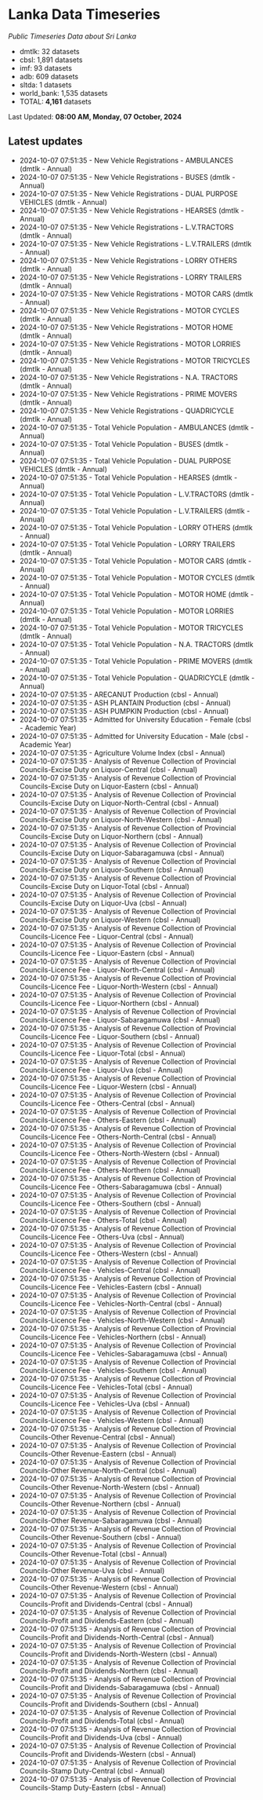 # Lanka Data Timeseries
*Public Timeseries Data about Sri Lanka*

* dmtlk: 32 datasets
* cbsl: 1,891 datasets
* imf: 93 datasets
* adb: 609 datasets
* sltda: 1 datasets
* world_bank: 1,535 datasets
* TOTAL: **4,161** datasets

Last Updated: **08:00 AM, Monday, 07 October, 2024**

## Latest updates

* 2024-10-07 07:51:35 - New Vehicle Registrations - AMBULANCES (dmtlk - Annual)
* 2024-10-07 07:51:35 - New Vehicle Registrations - BUSES (dmtlk - Annual)
* 2024-10-07 07:51:35 - New Vehicle Registrations - DUAL PURPOSE VEHICLES (dmtlk - Annual)
* 2024-10-07 07:51:35 - New Vehicle Registrations - HEARSES (dmtlk - Annual)
* 2024-10-07 07:51:35 - New Vehicle Registrations - L.V.TRACTORS (dmtlk - Annual)
* 2024-10-07 07:51:35 - New Vehicle Registrations - L.V.TRAILERS (dmtlk - Annual)
* 2024-10-07 07:51:35 - New Vehicle Registrations - LORRY OTHERS (dmtlk - Annual)
* 2024-10-07 07:51:35 - New Vehicle Registrations - LORRY TRAILERS (dmtlk - Annual)
* 2024-10-07 07:51:35 - New Vehicle Registrations - MOTOR CARS (dmtlk - Annual)
* 2024-10-07 07:51:35 - New Vehicle Registrations - MOTOR CYCLES (dmtlk - Annual)
* 2024-10-07 07:51:35 - New Vehicle Registrations - MOTOR HOME (dmtlk - Annual)
* 2024-10-07 07:51:35 - New Vehicle Registrations - MOTOR LORRIES (dmtlk - Annual)
* 2024-10-07 07:51:35 - New Vehicle Registrations - MOTOR TRICYCLES (dmtlk - Annual)
* 2024-10-07 07:51:35 - New Vehicle Registrations - N.A. TRACTORS (dmtlk - Annual)
* 2024-10-07 07:51:35 - New Vehicle Registrations - PRIME MOVERS (dmtlk - Annual)
* 2024-10-07 07:51:35 - New Vehicle Registrations - QUADRICYCLE (dmtlk - Annual)
* 2024-10-07 07:51:35 - Total Vehicle Population - AMBULANCES (dmtlk - Annual)
* 2024-10-07 07:51:35 - Total Vehicle Population - BUSES (dmtlk - Annual)
* 2024-10-07 07:51:35 - Total Vehicle Population - DUAL PURPOSE VEHICLES (dmtlk - Annual)
* 2024-10-07 07:51:35 - Total Vehicle Population - HEARSES (dmtlk - Annual)
* 2024-10-07 07:51:35 - Total Vehicle Population - L.V.TRACTORS (dmtlk - Annual)
* 2024-10-07 07:51:35 - Total Vehicle Population - L.V.TRAILERS (dmtlk - Annual)
* 2024-10-07 07:51:35 - Total Vehicle Population - LORRY OTHERS (dmtlk - Annual)
* 2024-10-07 07:51:35 - Total Vehicle Population - LORRY TRAILERS (dmtlk - Annual)
* 2024-10-07 07:51:35 - Total Vehicle Population - MOTOR CARS (dmtlk - Annual)
* 2024-10-07 07:51:35 - Total Vehicle Population - MOTOR CYCLES (dmtlk - Annual)
* 2024-10-07 07:51:35 - Total Vehicle Population - MOTOR HOME (dmtlk - Annual)
* 2024-10-07 07:51:35 - Total Vehicle Population - MOTOR LORRIES (dmtlk - Annual)
* 2024-10-07 07:51:35 - Total Vehicle Population - MOTOR TRICYCLES (dmtlk - Annual)
* 2024-10-07 07:51:35 - Total Vehicle Population - N.A. TRACTORS (dmtlk - Annual)
* 2024-10-07 07:51:35 - Total Vehicle Population - PRIME MOVERS (dmtlk - Annual)
* 2024-10-07 07:51:35 - Total Vehicle Population - QUADRICYCLE (dmtlk - Annual)
* 2024-10-07 07:51:35 - ARECANUT Production (cbsl - Annual)
* 2024-10-07 07:51:35 - ASH PLANTAIN Production (cbsl - Annual)
* 2024-10-07 07:51:35 - ASH PUMPKIN Production (cbsl - Annual)
* 2024-10-07 07:51:35 - Admitted for University Education - Female (cbsl - Academic Year)
* 2024-10-07 07:51:35 - Admitted for University Education - Male (cbsl - Academic Year)
* 2024-10-07 07:51:35 - Agriculture Volume Index (cbsl - Annual)
* 2024-10-07 07:51:35 - Analysis of Revenue Collection of Provincial Councils-Excise Duty on Liquor-Central (cbsl - Annual)
* 2024-10-07 07:51:35 - Analysis of Revenue Collection of Provincial Councils-Excise Duty on Liquor-Eastern (cbsl - Annual)
* 2024-10-07 07:51:35 - Analysis of Revenue Collection of Provincial Councils-Excise Duty on Liquor-North-Central (cbsl - Annual)
* 2024-10-07 07:51:35 - Analysis of Revenue Collection of Provincial Councils-Excise Duty on Liquor-North-Western (cbsl - Annual)
* 2024-10-07 07:51:35 - Analysis of Revenue Collection of Provincial Councils-Excise Duty on Liquor-Northern (cbsl - Annual)
* 2024-10-07 07:51:35 - Analysis of Revenue Collection of Provincial Councils-Excise Duty on Liquor-Sabaragamuwa (cbsl - Annual)
* 2024-10-07 07:51:35 - Analysis of Revenue Collection of Provincial Councils-Excise Duty on Liquor-Southern (cbsl - Annual)
* 2024-10-07 07:51:35 - Analysis of Revenue Collection of Provincial Councils-Excise Duty on Liquor-Total (cbsl - Annual)
* 2024-10-07 07:51:35 - Analysis of Revenue Collection of Provincial Councils-Excise Duty on Liquor-Uva (cbsl - Annual)
* 2024-10-07 07:51:35 - Analysis of Revenue Collection of Provincial Councils-Excise Duty on Liquor-Western (cbsl - Annual)
* 2024-10-07 07:51:35 - Analysis of Revenue Collection of Provincial Councils-Licence Fee - Liquor-Central (cbsl - Annual)
* 2024-10-07 07:51:35 - Analysis of Revenue Collection of Provincial Councils-Licence Fee - Liquor-Eastern (cbsl - Annual)
* 2024-10-07 07:51:35 - Analysis of Revenue Collection of Provincial Councils-Licence Fee - Liquor-North-Central (cbsl - Annual)
* 2024-10-07 07:51:35 - Analysis of Revenue Collection of Provincial Councils-Licence Fee - Liquor-North-Western (cbsl - Annual)
* 2024-10-07 07:51:35 - Analysis of Revenue Collection of Provincial Councils-Licence Fee - Liquor-Northern (cbsl - Annual)
* 2024-10-07 07:51:35 - Analysis of Revenue Collection of Provincial Councils-Licence Fee - Liquor-Sabaragamuwa (cbsl - Annual)
* 2024-10-07 07:51:35 - Analysis of Revenue Collection of Provincial Councils-Licence Fee - Liquor-Southern (cbsl - Annual)
* 2024-10-07 07:51:35 - Analysis of Revenue Collection of Provincial Councils-Licence Fee - Liquor-Total (cbsl - Annual)
* 2024-10-07 07:51:35 - Analysis of Revenue Collection of Provincial Councils-Licence Fee - Liquor-Uva (cbsl - Annual)
* 2024-10-07 07:51:35 - Analysis of Revenue Collection of Provincial Councils-Licence Fee - Liquor-Western (cbsl - Annual)
* 2024-10-07 07:51:35 - Analysis of Revenue Collection of Provincial Councils-Licence Fee - Others-Central (cbsl - Annual)
* 2024-10-07 07:51:35 - Analysis of Revenue Collection of Provincial Councils-Licence Fee - Others-Eastern (cbsl - Annual)
* 2024-10-07 07:51:35 - Analysis of Revenue Collection of Provincial Councils-Licence Fee - Others-North-Central (cbsl - Annual)
* 2024-10-07 07:51:35 - Analysis of Revenue Collection of Provincial Councils-Licence Fee - Others-North-Western (cbsl - Annual)
* 2024-10-07 07:51:35 - Analysis of Revenue Collection of Provincial Councils-Licence Fee - Others-Northern (cbsl - Annual)
* 2024-10-07 07:51:35 - Analysis of Revenue Collection of Provincial Councils-Licence Fee - Others-Sabaragamuwa (cbsl - Annual)
* 2024-10-07 07:51:35 - Analysis of Revenue Collection of Provincial Councils-Licence Fee - Others-Southern (cbsl - Annual)
* 2024-10-07 07:51:35 - Analysis of Revenue Collection of Provincial Councils-Licence Fee - Others-Total (cbsl - Annual)
* 2024-10-07 07:51:35 - Analysis of Revenue Collection of Provincial Councils-Licence Fee - Others-Uva (cbsl - Annual)
* 2024-10-07 07:51:35 - Analysis of Revenue Collection of Provincial Councils-Licence Fee - Others-Western (cbsl - Annual)
* 2024-10-07 07:51:35 - Analysis of Revenue Collection of Provincial Councils-Licence Fee - Vehicles-Central (cbsl - Annual)
* 2024-10-07 07:51:35 - Analysis of Revenue Collection of Provincial Councils-Licence Fee - Vehicles-Eastern (cbsl - Annual)
* 2024-10-07 07:51:35 - Analysis of Revenue Collection of Provincial Councils-Licence Fee - Vehicles-North-Central (cbsl - Annual)
* 2024-10-07 07:51:35 - Analysis of Revenue Collection of Provincial Councils-Licence Fee - Vehicles-North-Western (cbsl - Annual)
* 2024-10-07 07:51:35 - Analysis of Revenue Collection of Provincial Councils-Licence Fee - Vehicles-Northern (cbsl - Annual)
* 2024-10-07 07:51:35 - Analysis of Revenue Collection of Provincial Councils-Licence Fee - Vehicles-Sabaragamuwa (cbsl - Annual)
* 2024-10-07 07:51:35 - Analysis of Revenue Collection of Provincial Councils-Licence Fee - Vehicles-Southern (cbsl - Annual)
* 2024-10-07 07:51:35 - Analysis of Revenue Collection of Provincial Councils-Licence Fee - Vehicles-Total (cbsl - Annual)
* 2024-10-07 07:51:35 - Analysis of Revenue Collection of Provincial Councils-Licence Fee - Vehicles-Uva (cbsl - Annual)
* 2024-10-07 07:51:35 - Analysis of Revenue Collection of Provincial Councils-Licence Fee - Vehicles-Western (cbsl - Annual)
* 2024-10-07 07:51:35 - Analysis of Revenue Collection of Provincial Councils-Other Revenue-Central (cbsl - Annual)
* 2024-10-07 07:51:35 - Analysis of Revenue Collection of Provincial Councils-Other Revenue-Eastern (cbsl - Annual)
* 2024-10-07 07:51:35 - Analysis of Revenue Collection of Provincial Councils-Other Revenue-North-Central (cbsl - Annual)
* 2024-10-07 07:51:35 - Analysis of Revenue Collection of Provincial Councils-Other Revenue-North-Western (cbsl - Annual)
* 2024-10-07 07:51:35 - Analysis of Revenue Collection of Provincial Councils-Other Revenue-Northern (cbsl - Annual)
* 2024-10-07 07:51:35 - Analysis of Revenue Collection of Provincial Councils-Other Revenue-Sabaragamuwa (cbsl - Annual)
* 2024-10-07 07:51:35 - Analysis of Revenue Collection of Provincial Councils-Other Revenue-Southern (cbsl - Annual)
* 2024-10-07 07:51:35 - Analysis of Revenue Collection of Provincial Councils-Other Revenue-Total (cbsl - Annual)
* 2024-10-07 07:51:35 - Analysis of Revenue Collection of Provincial Councils-Other Revenue-Uva (cbsl - Annual)
* 2024-10-07 07:51:35 - Analysis of Revenue Collection of Provincial Councils-Other Revenue-Western (cbsl - Annual)
* 2024-10-07 07:51:35 - Analysis of Revenue Collection of Provincial Councils-Profit and Dividends-Central (cbsl - Annual)
* 2024-10-07 07:51:35 - Analysis of Revenue Collection of Provincial Councils-Profit and Dividends-Eastern (cbsl - Annual)
* 2024-10-07 07:51:35 - Analysis of Revenue Collection of Provincial Councils-Profit and Dividends-North-Central (cbsl - Annual)
* 2024-10-07 07:51:35 - Analysis of Revenue Collection of Provincial Councils-Profit and Dividends-North-Western (cbsl - Annual)
* 2024-10-07 07:51:35 - Analysis of Revenue Collection of Provincial Councils-Profit and Dividends-Northern (cbsl - Annual)
* 2024-10-07 07:51:35 - Analysis of Revenue Collection of Provincial Councils-Profit and Dividends-Sabaragamuwa (cbsl - Annual)
* 2024-10-07 07:51:35 - Analysis of Revenue Collection of Provincial Councils-Profit and Dividends-Southern (cbsl - Annual)
* 2024-10-07 07:51:35 - Analysis of Revenue Collection of Provincial Councils-Profit and Dividends-Total (cbsl - Annual)
* 2024-10-07 07:51:35 - Analysis of Revenue Collection of Provincial Councils-Profit and Dividends-Uva (cbsl - Annual)
* 2024-10-07 07:51:35 - Analysis of Revenue Collection of Provincial Councils-Profit and Dividends-Western (cbsl - Annual)
* 2024-10-07 07:51:35 - Analysis of Revenue Collection of Provincial Councils-Stamp Duty-Central (cbsl - Annual)
* 2024-10-07 07:51:35 - Analysis of Revenue Collection of Provincial Councils-Stamp Duty-Eastern (cbsl - Annual)